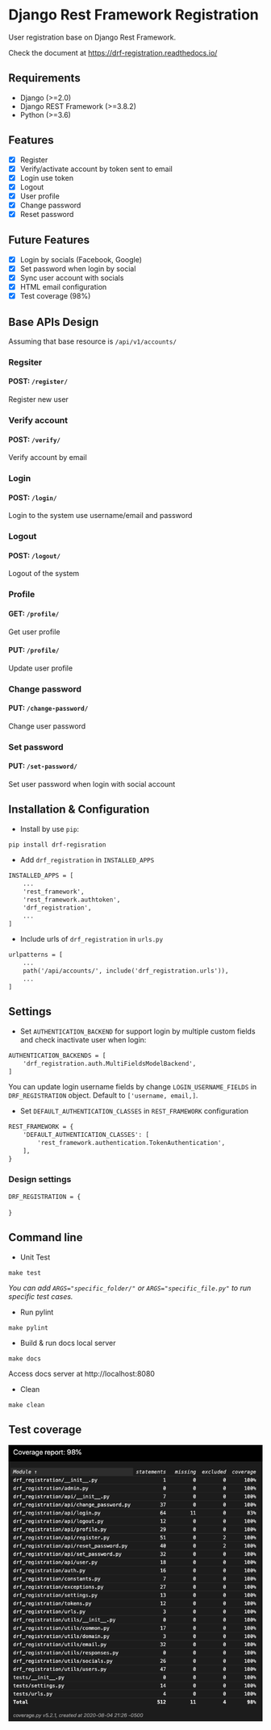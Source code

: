 # Django Rest Framework Registration

User registration base on Django Rest Framework.

Check the document at https://drf-registration.readthedocs.io/

## Requirements
- Django (>=2.0)
- Django REST Framework (>=3.8.2)
- Python (>=3.6)

## Features
- [x] Register
- [x] Verify/activate account by token sent to email
- [x] Login use token
- [x] Logout
- [x] User profile
- [x] Change password
- [x] Reset password

## Future Features
- [x] Login by socials (Facebook, Google)
- [x] Set password when login by social
- [x] Sync user account with socials
- [x] HTML email configuration
- [x] Test coverage (98%)

## Base APIs Design

Assuming that base resource is `/api/v1/accounts/`

### Regsiter
#### POST: `/register/`
Register new user

### Verify account
#### POST: `/verify/`
Verify account by email

### Login
#### POST: `/login/`
Login to the system use username/email and password

### Logout
#### POST: `/logout/`
Logout of the system

### Profile
#### GET: `/profile/`
Get user profile

#### PUT: `/profile/`
Update user profile

### Change password
#### PUT: `/change-password/`
Change user password

### Set password
#### PUT: `/set-password/`
Set user password when login with social account

## Installation & Configuration
- Install by use `pip`:
```
pip install drf-regisration
```

- Add `drf_registration` in `INSTALLED_APPS`
```
INSTALLED_APPS = [
    ...
    'rest_framework',
    'rest_framework.authtoken',
    'drf_registration',
    ...
]
```

- Include urls of `drf_registration` in `urls.py`
```
urlpatterns = [
    ...
    path('/api/accounts/', include('drf_registration.urls')),
    ...
]
```

## Settings
- Set `AUTHENTICATION_BACKEND` for support login by multiple custom fields and check inactivate user when login:

```
AUTHENTICATION_BACKENDS = [
    'drf_registration.auth.MultiFieldsModelBackend',
]
```

You can update login username fields by change `LOGIN_USERNAME_FIELDS` in `DRF_REGISTRATION` object. Default to `['username, email,]`.

- Set `DEFAULT_AUTHENTICATION_CLASSES` in `REST_FRAMEWORK` configuration

```
REST_FRAMEWORK = {
    'DEFAULT_AUTHENTICATION_CLASSES': [
        'rest_framework.authentication.TokenAuthentication',
    ],
}
```

### Design settings
```
DRF_REGISTRATION = {

}
```

## Command line

- Unit Test
```
make test
```
*You can add `ARGS="specific_folder/"` or `ARGS="specific_file.py"` to run specific test cases.*

- Run pylint
```
make pylint
```

- Build & run docs local server
```
make docs
```
Access docs server at http://localhost:8080

- Clean
```
make clean
```

## Test coverage

![Test coverage](coverage.png)

